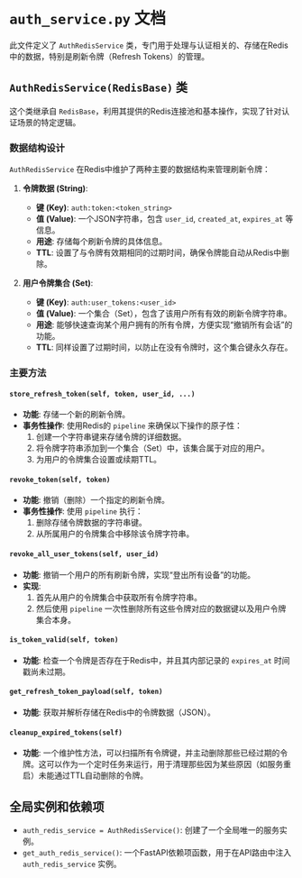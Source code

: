 # `auth_service.py` 文档

此文件定义了 `AuthRedisService` 类，专门用于处理与认证相关的、存储在Redis中的数据，特别是刷新令牌（Refresh Tokens）的管理。

## `AuthRedisService(RedisBase)` 类

这个类继承自 `RedisBase`，利用其提供的Redis连接池和基本操作，实现了针对认证场景的特定逻辑。

### 数据结构设计

`AuthRedisService` 在Redis中维护了两种主要的数据结构来管理刷新令牌：

1.  **令牌数据 (String)**:
    - **键 (Key)**: `auth:token:<token_string>`
    - **值 (Value)**: 一个JSON字符串，包含 `user_id`, `created_at`, `expires_at` 等信息。
    - **用途**: 存储每个刷新令牌的具体信息。
    - **TTL**: 设置了与令牌有效期相同的过期时间，确保令牌能自动从Redis中删除。

2.  **用户令牌集合 (Set)**:
    - **键 (Key)**: `auth:user_tokens:<user_id>`
    - **值 (Value)**: 一个集合（Set），包含了该用户所有有效的刷新令牌字符串。
    - **用途**: 能够快速查询某个用户拥有的所有令牌，方便实现“撤销所有会话”的功能。
    - **TTL**: 同样设置了过期时间，以防止在没有令牌时，这个集合键永久存在。

### 主要方法

#### `store_refresh_token(self, token, user_id, ...)`
- **功能**: 存储一个新的刷新令牌。
- **事务性操作**: 使用Redis的 `pipeline` 来确保以下操作的原子性：
    1.  创建一个字符串键来存储令牌的详细数据。
    2.  将令牌字符串添加到一个集合（Set）中，该集合属于对应的用户。
    3.  为用户的令牌集合设置或续期TTL。

#### `revoke_token(self, token)`
- **功能**: 撤销（删除）一个指定的刷新令牌。
- **事务性操作**: 使用 `pipeline` 执行：
    1.  删除存储令牌数据的字符串键。
    2.  从所属用户的令牌集合中移除该令牌字符串。

#### `revoke_all_user_tokens(self, user_id)`
- **功能**: 撤销一个用户的所有刷新令牌，实现“登出所有设备”的功能。
- **实现**: 
    1.  首先从用户的令牌集合中获取所有令牌字符串。
    2.  然后使用 `pipeline` 一次性删除所有这些令牌对应的数据键以及用户令牌集合本身。

#### `is_token_valid(self, token)`
- **功能**: 检查一个令牌是否存在于Redis中，并且其内部记录的 `expires_at` 时间戳尚未过期。

#### `get_refresh_token_payload(self, token)`
- **功能**: 获取并解析存储在Redis中的令牌数据（JSON）。

#### `cleanup_expired_tokens(self)`
- **功能**: 一个维护性方法，可以扫描所有令牌键，并主动删除那些已经过期的令牌。这可以作为一个定时任务来运行，用于清理那些因为某些原因（如服务重启）未能通过TTL自动删除的令牌。

## 全局实例和依赖项

- `auth_redis_service = AuthRedisService()`: 创建了一个全局唯一的服务实例。
- `get_auth_redis_service()`: 一个FastAPI依赖项函数，用于在API路由中注入 `auth_redis_service` 实例。
